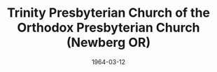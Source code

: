 ---
date: &id001 1964-03-12
end_date: null
location:
  address: 600 E. Columbia Drive
  city: Newberg
  state: OR
minister:
- end: 1965-01-01
  name: Herbert Butt
  start: 1964-01-01
  type: pastor
- end: 1972-01-01
  name: Robert Newsom
  start: 1966-01-01
  type: pastor
- end: 1976-01-01
  name: Arthur Ames
  start: 1973-01-01
  type: pastor
- end: null
  name: John Mahaffy
  start: 1977-01-01
  type: pastor
ministers:
- Herbert Butt
- Robert Newsom
- Arthur Ames
- John Mahaffy
name: Trinity Presbyterian Church of the Orthodox Presbyterian Church
names:
- end: null
  name: Trinity Presbyterian Church of the Orthodox Presbyterian Church
  start: 1964-03-12
origination_date: *id001
raw_data: "OR\nNewberg\nTrinity Presbyterian Church of the Orthodox Presbyterian\
  \ Church  (March 12, 1964\u2013 )\n600 E. Columbia Drive\nPastors: Herbert Butt,\
  \ 1964\u201365\nRobert Newsom, 1966\u201372\nArthur Ames, 1973\u201376\nJohn Mahaffy,\
  \ 1977\u2013"
received_from: MISSING
states:
- OR
status:
  active: true
  end_date: null
  reason: null
  received_from: null
  withdrawal_to: null
title: Trinity Presbyterian Church of the Orthodox Presbyterian Church (Newberg OR)

---